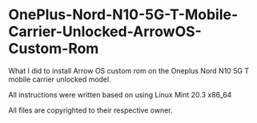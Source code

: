 # OnePlus-Nord-N10-5G-T-Mobile-Carrier-Unlocked-ArrowOS-Custom-Rom
What I did to install Arrow OS custom rom on the Oneplus Nord N10 5G T mobile carrier unlocked model.

All instructions were written based on using Linux Mint 20.3 x86_64

All files are copyrighted to their respective owner.
